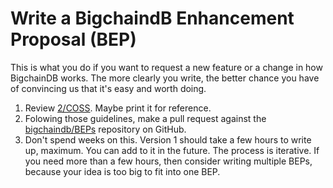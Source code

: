 # Write a BigchaindB Enhancement Proposal (BEP)

This is what you do if you want to request a new feature or a change in how BigchainDB works. The more clearly you write,
the better chance you have of convincing us that it's easy and worth doing.

1. Review [2/COSS](https://github.com/bigchaindb/BEPs/tree/master/2). Maybe print it for reference.
1. Folowing those guidelines, make a pull request against the [bigchaindb/BEPs](https://github.com/bigchaindb/BEPs) repository on GitHub.
1. Don't spend weeks on this. Version 1 should take a few hours to write up, maximum. You can add to it in the future. The process is iterative.
   If you need more than a few hours, then consider writing multiple BEPs, because your idea is too big to fit into one BEP.
